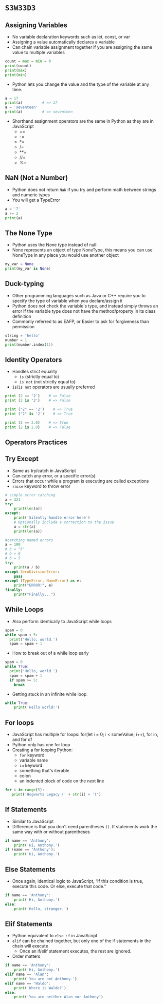 # `S3W33D3`

## Assigning Variables

- No variable declaration keywords such as let, const, or var
- Assigning a value automatically declares a variable
- Can chain variable assignment together if you are assigning the same value to multiple variables
```python
count = max = min = 0
print(count)
print(max)
print(min)
```
- Python lets you change the value and the type of the variable at any time.
```python
a = 17
print(a)         # => 17
a = 'seventeen'
print(a)         # => seventeen
```
- Shorthand assignment operators are the same in Python as they are in JavaScript
    - +=
    - -=
    - *=
    - /=
    - **=
    - //=
    - %=

## NaN (Not a Number)
- Python does not return `NaN` if you try and perform math between strings and numeric types
- You will get a TypeError
```python
a = '7'
a /= 2
print(a)
```

## The None Type
- Python uses the None type instead of null
- None represents an object of type NoneType, this means you can use NoneType in any place you would use another object
```python
my_var = None
print(my_var is None)
```

## Duck-typing
- Other programming languages such as Java or C++ require you to specify the type of variable when you declare/assign it
- Python does not check the variable's type, and instead simply throws an error if the variable type does not have the method/property in its class definition
- Commonly referred to as EAFP, or Easier to ask for forgiveness than permission
```python
string = 'hello'
number = 1
print(number.index(1))
```

## Identity Operators
- Handles strict equality
  - `is` (strictly equal to)
  - `is not` (not strictly equal to)
- `is`/`is not` operators are usually preferred
```python
print (2 == '2')    # => False
print (2 is '2')    # => False

print ("2" == '2')    # => True
print ("2" is '2')    # => True

print (2 == 2.0)    # => True
print (2 is 2.0)    # => False
```

## Operators Practices

## Try Except
- Same as try/catch in JavaScript
- Can catch any error, or a specific error(s)
- Errors that occur while a program is executing are called exceptions
- `raise` keyword to throw error
```python
# simple error catching
a = 321
try:
    print(len(a))
except:
    print('Silently handle error here')
    # Optionally include a correction to the issue
    a = str(a)
    print(len(a))
```

```python
#catching named errors
a = 100
# b = "5"
# b = 0
# b = 5
try:
    print(a / b)
except ZeroDivisionError:
    pass
except (TypeError, NameError) as e:
    print("ERROR!", e)
finally:
    print("Finally...")
```

## While Loops
- Also perform identically to JavaScript while loops
```python
spam = 0
while spam < 5:
  print('Hello, world.')
  spam = spam + 1
```
- How to break out of a while loop early
```python
spam = 0
while True:
  print('Hello, world.')
  spam = spam + 1
  if spam >= 5:
    break
```
- Getting stuck in an infinite while loop:
```python
while True:
    print('Hello world!')
```

## For loops
- JavaScript has multiple for loops: for(let i = 0; i < someValue; i++), for in, and for of
- Python only has one for loop
- Creating a for looping Python:
    - `for` keyword
    - variable name
    - `in` keyword
    - something that's iterable
    - colon
    - an indented block of code on the next line
```python
for i in range(5):
   print('Hogwarts Legacy (' + str(i) + ')')
```

## If Statements
- Similar to JavaScript
- Difference is that you don't need parentheses `()`. If statements work the same way with or without parentheses
```python
if name == 'Anthony':
    print('Hi, Anthony.')
if (name == 'Anthony'):
    print('Hi, Anthony.')
```
## Else Statements
- Once again, identical logic to JavaScript, “If this condition is true, execute this code. Or else, execute that code.”
```python
if name == 'Anthony':
    print('Hi, Anthony.')
else:
    print('Hello, stranger.')
```

## Elif Statements
- Python equivalent to `else if` in JavaScript
- `elif` can be chained together, but only one of the if statements in the chain will execute
  - Once an if/elif statement executes, the rest are ignored.
- Order matters
```python
if name == 'Anthony':
    print('Hi, Anthony.')
elif name == 'Alan':
    print('You are not Anthony.')
elif name == 'Waldo':
    print('Where is Waldo?')
else:
    print('You are neither Alan nor Anthony')
```